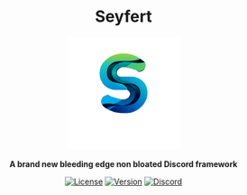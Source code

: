 <div align='center'>

  # **Seyfert**

  <img src="../../assets/icon.png" alt="seyfert" width="200px" />

  **A brand new bleeding edge non bloated Discord framework**

  [![License](https://img.shields.io/npm/l/seyfert?style=flat-square&logo=apache&color=white)](https://github.com/tiramisulabs/biscuit/blob/main/LICENSE)
  [![Version](https://img.shields.io/npm/v/seyfert?color=%23ff0000&logo=npm&style=flat-square)](https://www.npmjs.com/package/seyfert)
  [![Discord](https://img.shields.io/discord/1003825077969764412?color=%23406da2&label=support&logo=discord&style=flat-square)](https://discord.com/invite/XNw2RZFzaP)

</div>
